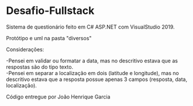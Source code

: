 # Desafio-Fullstack
Sistema de questionário feito em C# ASP.NET com VisualStudio 2019.

Protótipo e uml na pasta "diversos"

Considerações:

-Pensei em validar ou formatar a data, mas no descritivo estava que as respostas são do tipo texto.  
-Pensei em separar a localização em dois (latitude e longitude), mas no descritivo estava que a resposta possue apenas 3 campos (resposta, data, localização).

Código entregue por João Henrique Garcia

